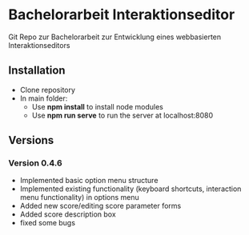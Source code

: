 # Bachelorarbeit Interaktionseditor

Git Repo zur Bachelorarbeit zur Entwicklung eines webbasierten Interaktionseditors

## Installation

- Clone repository
- In main folder:
	- Use **npm install** to install node modules
	- Use **npm run serve** to run the server at localhost:8080

## Versions

### Version 0.4.6
- Implemented basic option menu structure
- Implemented existing functionality (keyboard shortcuts, interaction menu functionality) in options menu 
- Added new score/editing score parameter forms
- Added score description box
- fixed some bugs